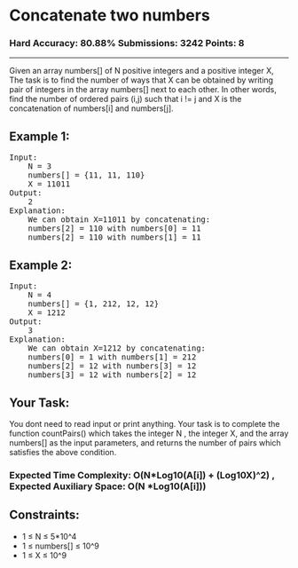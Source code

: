 # Concatenate two numbers

### Hard Accuracy: 80.88% Submissions: 3242 Points: 8

---

Given an array numbers[] of N positive integers and a positive integer X, The task is to find the number of ways that X can be obtained by writing pair of integers in the array numbers[] next to each other. In other words, find the number of ordered pairs (i,j) such that i != j and X is the concatenation of numbers[i] and numbers[j].

## Example 1:

<pre>
Input: 
	N = 3
	numbers[] = {11, 11, 110}
	X = 11011
Output:
	2
Explanation:
	We can obtain X=11011 by concatenating:
	numbers[2] = 110 with numbers[0] = 11
	numbers[2] = 110 with numbers[1] = 11
</pre>

## Example 2:

<pre>
Input:
	N = 4 
	numbers[] = {1, 212, 12, 12}
	X = 1212
Output:
	3
Explanation:
	We can obtain X=1212 by concatenating:
	numbers[0] = 1 with numbers[1] = 212
	numbers[2] = 12 with numbers[3] = 12
	numbers[3] = 12 with numbers[2] = 12
</pre>

## Your Task:

You dont need to read input or print anything. Your task is to complete the function countPairs() which takes the integer N , the integer X, and the array numbers[] as the input parameters, and returns the number of pairs which satisfies the above condition.

### Expected Time Complexity: O(N*Log10(A[i]) + (Log10X)^2) , Expected Auxiliary Space: O(N *Log10(A[i]))

## Constraints:

- 1 ≤ N ≤ 5\*10^4
- 1 ≤ numbers[] ≤ 10^9
- 1 ≤ X ≤ 10^9
